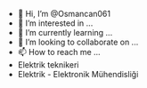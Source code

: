 - 👋 Hi, I’m @Osmancan061
- 👀 I’m interested in ...
- 🌱 I’m currently learning ...
- 💞️ I’m looking to collaborate on ...
- 📫 How to reach me ...
- Elektrik teknikeri
- Elektrik - Elektronik Mühendisliği

<!---
Osmancan061/Osmancan061 is a ✨ special ✨ repository because its `README.md` (this file) appears on your GitHub profile.
You can click the Preview link to take a look at your changes.
--->
